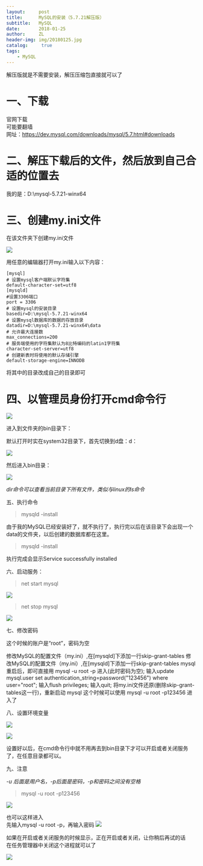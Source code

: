```yaml
---
layout:     post
title:      MySQL的安装（5.7.21解压版）
subtitle:   MySQL
date:       2018-01-25
author:     ZL
header-img: img/20180125.jpg
catalog: 	 true
tags:
    - MySQL
---
```


解压版就是不需要安装，解压压缩包直接就可以了

# 一、下载
官网下载  
可能要翻墙  
网址：https://dev.mysql.com/downloads/mysql/5.7.html#downloads

# 二、解压下载后的文件，然后放到自己合适的位置去
我的是：D:\mysql-5.7.21-winx64

# 三、创建my.ini文件
在该文件夹下创建my.ini文件

![](http://ovoxjpcrm.bkt.clouddn.com/0a593b411da4f3a01c22b4bb6cd1a08a.png)

用任意的编辑器打开my.ini输入以下内容：
```
[mysql]  
# 设置mysql客户端默认字符集  
default-character-set=utf8  
[mysqld]  
#设置3306端口  
port = 3306  
# 设置mysql的安装目录  
basedir=D:\mysql-5.7.21-winx64
# 设置mysql数据库的数据的存放目录  
datadir=D:\mysql-5.7.21-winx64\data
# 允许最大连接数  
max_connections=200  
# 服务端使用的字符集默认为8比特编码的latin1字符集  
character-set-server=utf8  
# 创建新表时将使用的默认存储引擎  
default-storage-engine=INNODB  
```
将其中的目录改成自己的目录即可

# 四、以管理员身份打开cmd命令行

![](http://ovoxjpcrm.bkt.clouddn.com/ef1fdd78eab2881b852f755212ae917c.png)

进入到文件夹的bin目录下：

默认打开时实在system32目录下，首先切换到d盘：d：

![](http://ovoxjpcrm.bkt.clouddn.com/d6db86e878fe52ae9333d4728c314a27.png)

然后进入bin目录：

![](http://ovoxjpcrm.bkt.clouddn.com/37fa233cc3cd150912d30da11f70d667.png)

*dir命令可以查看当前目录下所有文件，类似与linux的ls命令*

五、执行命令  

>mysqld -install  

由于我的MySQL已经安装好了，就不执行了，执行完以后在该目录下会出现一个data的文件夹，以后创建的数据库都在这里。

>mysqld -install

执行完成会显示Service successfully installed

六、启动服务：
>net start mysql

![](http://ovoxjpcrm.bkt.clouddn.com/11fc7630d8b6940b342df14889c86bf3.png)


>net stop mysql

![](http://ovoxjpcrm.bkt.clouddn.com/ce45d68d05c1299eb03efbb4eb18c7af.png)


七、修改密码

这个时候的账户是“root”，密码为空

修改MySQL的配置文件（my.ini）,在[mysqld]下添加一行skip-grant-tables
修改MySQL的配置文件（my.ini）,在[mysqld]下添加一行skip-grant-tables
mysql 重启后，即可直接用 mysql -u root -p 进入(此时密码为空);
输入update mysql.user set authentication_string=password("123456") where user="root";
输入flush privileges;
输入quit;
将my.ini文件还原(删除skip-grant-tables这一行)，重新启动 mysql
这个时候可以使用 mysql -u root -p123456 进入了

八、设置环境变量

![](http://ovoxjpcrm.bkt.clouddn.com/3c72a038076433247a61223bcdaac885.png)

![](http://ovoxjpcrm.bkt.clouddn.com/4eb5f0246ba412a723568b759ba565df.png)

设置好以后，在cmd命令行中就不用再去到bin目录下才可以开启或者关闭服务了，在任意目录都可以。

九、注意

*-u 后面是用户名，-p后面是密码，-p和密码之间没有空格*
>mysql -u root -p123456

![](http://ovoxjpcrm.bkt.clouddn.com/23ad1336837f614b2129dd795a01c723.png)

也可以这样进入  
先输入mysql -u root -p，再输入密码
![](http://ovoxjpcrm.bkt.clouddn.com/43dcfe32ad5e43e9d5cbdbfc3a97ef24.png)


如果在开启或者关闭服务的时候显示，正在开启或者关闭，让你稍后再试的话  
在任务管理器中关闭这个进程就可以了

![](http://ovoxjpcrm.bkt.clouddn.com/a5b80e149f9ffc721593ac7935d5d7f8.png)
